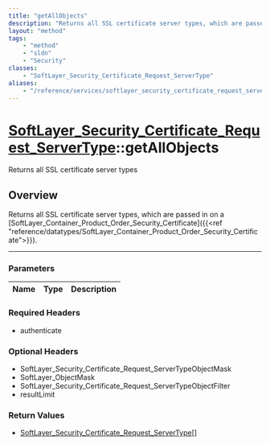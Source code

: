 ```yaml
---
title: "getAllObjects"
description: "Returns all SSL certificate server types, which are passed in on a [SoftLayer_Container_Product_Order_Security_Certifica... "
layout: "method"
tags:
    - "method"
    - "sldn"
    - "Security"
classes:
    - "SoftLayer_Security_Certificate_Request_ServerType"
aliases:
    - "/reference/services/softlayer_security_certificate_request_servertype/getAllObjects"
---
```

# [SoftLayer_Security_Certificate_Request_ServerType](/reference/services/SoftLayer_Security_Certificate_Request_ServerType)::getAllObjects


Returns all SSL certificate server types


## Overview 
Returns all SSL certificate server types, which are passed in on a [SoftLayer_Container_Product_Order_Security_Certificate]({{<ref "reference/datatypes/SoftLayer_Container_Product_Order_Security_Certificate">}}). 

-----

### Parameters 
|Name | Type | Description |
| --- | --- | --- |


### Required Headers
* authenticate


### Optional Headers
* SoftLayer_Security_Certificate_Request_ServerTypeObjectMask
* SoftLayer_ObjectMask
* SoftLayer_Security_Certificate_Request_ServerTypeObjectFilter
* resultLimit

### Return Values
* <a href='/reference/datatypes/SoftLayer_Security_Certificate_Request_ServerType'>SoftLayer_Security_Certificate_Request_ServerType[] </a>




